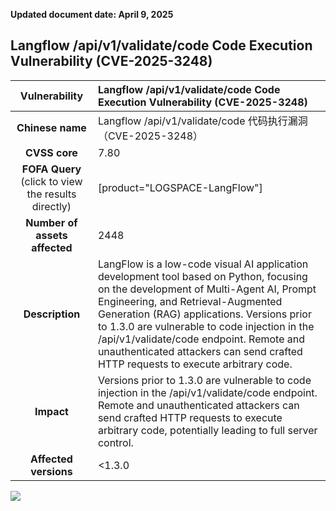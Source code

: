 **Updated document date:  April 9, 2025** 

## 	Langflow /api/v1/validate/code Code Execution Vulnerability (CVE-2025-3248)
|   **Vulnerability**  | 	Langflow /api/v1/validate/code Code Execution Vulnerability (CVE-2025-3248)|
| :----:   | :-----|
|  **Chinese name**  |	Langflow /api/v1/validate/code 代码执行漏洞（CVE-2025-3248） |
| **CVSS core**  | 		7.80 |
| **FOFA Query**  (click to view the results directly)|  [product="LOGSPACE-LangFlow"]
| **Number of assets affected**  | 2448 |
| **Description**  |LangFlow is a low-code visual AI application development tool based on Python, focusing on the development of Multi-Agent AI, Prompt Engineering, and Retrieval-Augmented Generation (RAG) applications. Versions prior to 1.3.0 are vulnerable to code injection in the /api/v1/validate/code endpoint. Remote and unauthenticated attackers can send crafted HTTP requests to execute arbitrary code.|
| **Impact** | Versions prior to 1.3.0 are vulnerable to code injection in the /api/v1/validate/code endpoint. Remote and unauthenticated attackers can send crafted HTTP requests to execute arbitrary code, potentially leading to full server control.|
| **Affected versions** | <1.3.0

![](https://s3.bmp.ovh/imgs/2025/04/09/01613b486fcc5f6e.gif)
